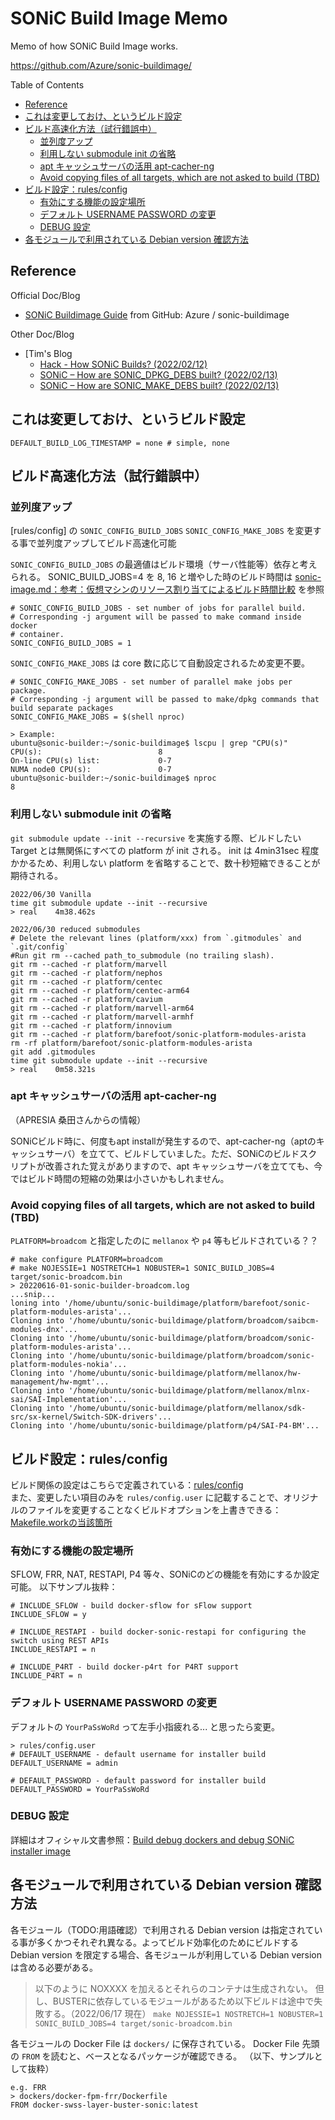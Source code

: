 # SONiC Build Image Memo

Memo of how SONiC Build Image works.

https://github.com/Azure/sonic-buildimage/

Table of Contents
- [Reference](#reference)
- [これは変更しておけ、というビルド設定](#これは変更しておけというビルド設定)
- [ビルド高速化方法（試行錯誤中）](#ビルド高速化方法試行錯誤中)
  - [並列度アップ](#並列度アップ)
  - [利用しない submodule init の省略](#利用しない-submodule-init-の省略)
  - [apt キャッシュサーバの活用 apt-cacher-ng](#apt-キャッシュサーバの活用-apt-cacher-ng)
  - [Avoid copying files of all targets, which are not asked to build (TBD)](#avoid-copying-files-of-all-targets-which-are-not-asked-to-build-tbd)
- [ビルド設定：rules/config](#ビルド設定rulesconfig)
  - [有効にする機能の設定場所](#有効にする機能の設定場所)
  - [デフォルト USERNAME PASSWORD の変更](#デフォルト-username-password-の変更)
  - [DEBUG 設定](#debug-設定)
- [各モジュールで利用されている Debian version 確認方法](#各モジュールで利用されている-debian-version-確認方法)


## Reference

Official Doc/Blog

- [SONiC Buildimage Guide](https://github.com/Azure/sonic-buildimage/blob/master/README.buildsystem.md) from GitHub: Azure / sonic-buildimage

Other Doc/Blog

- [Tim's Blog
  - [Hack - How SONiC Builds? (2022/02/12)](https://timmy00274672.wordpress.com/2020/02/12/hack-how-sonic-builds/)
  - [SONiC – How are SONIC_DPKG_DEBS built? (2022/02/13)](https://timmy00274672.wordpress.com/2020/02/13/sonic-how-are-sonic_dpkg_debs-built/)
  - [SONiC – How are SONIC_MAKE_DEBS built? (2022/02/13)](https://timmy00274672.wordpress.com/2020/02/13/sonic-how-are-sonic_make_debs-built/)


## これは変更しておけ、というビルド設定

```
DEFAULT_BUILD_LOG_TIMESTAMP = none # simple, none
```

## ビルド高速化方法（試行錯誤中）

### 並列度アップ

[rules/config] の `SONIC_CONFIG_BUILD_JOBS` `SONIC_CONFIG_MAKE_JOBS` を変更する事で並列度アップしてビルド高速化可能

`SONIC_CONFIG_BUILD_JOBS` の最適値はビルド環境（サーバ性能等）依存と考えられる。
SONIC_BUILD_JOBS=4 を 8, 16 と増やした時のビルド時間は [sonic-image.md：参考：仮想マシンのリソース割り当てによるビルド時間比較](sonic-image.md#cheat-sheet) を参照

```
# SONIC_CONFIG_BUILD_JOBS - set number of jobs for parallel build.
# Corresponding -j argument will be passed to make command inside docker
# container.
SONIC_CONFIG_BUILD_JOBS = 1
```

`SONIC_CONFIG_MAKE_JOBS` は core 数に応じて自動設定されるため変更不要。

```
# SONIC_CONFIG_MAKE_JOBS - set number of parallel make jobs per package.
# Corresponding -j argument will be passed to make/dpkg commands that build separate packages
SONIC_CONFIG_MAKE_JOBS = $(shell nproc)

> Example:
ubuntu@sonic-builder:~/sonic-buildimage$ lscpu | grep "CPU(s)"
CPU(s):                          8
On-line CPU(s) list:             0-7
NUMA node0 CPU(s):               0-7
ubuntu@sonic-builder:~/sonic-buildimage$ nproc
8
```

### 利用しない submodule init の省略

`git submodule update --init --recursive` を実施する際、ビルドしたい Target とは無関係にすべての platform が init される。
init は 4min31sec 程度かかるため、利用しない platform を省略することで、数十秒短縮できることが期待される。

```
2022/06/30 Vanilla
time git submodule update --init --recursive
> real    4m38.462s

2022/06/30 reduced submodules
# Delete the relevant lines (platform/xxx) from `.gitmodules` and `.git/config`
#Run git rm --cached path_to_submodule (no trailing slash).
git rm --cached -r platform/marvell
git rm --cached -r platform/nephos
git rm --cached -r platform/centec
git rm --cached -r platform/centec-arm64
git rm --cached -r platform/cavium
git rm --cached -r platform/marvell-arm64
git rm --cached -r platform/marvell-armhf
git rm --cached -r platform/innovium
git rm --cached -r platform/barefoot/sonic-platform-modules-arista
rm -rf platform/barefoot/sonic-platform-modules-arista
git add .gitmodules
time git submodule update --init --recursive
> real    0m58.321s
```

### apt キャッシュサーバの活用 apt-cacher-ng

（APRESIA 桑田さんからの情報）

SONiCビルド時に、何度もapt installが発生するので、apt-cacher-ng（aptのキャッシュサーバ）を立てて、ビルドしていました。ただ、SONiCのビルドスクリプトが改善された覚えがありますので、apt キャッシュサーバを立てても、今ではビルド時間の短縮の効果は小さいかもしれません。

### Avoid copying files of all targets, which are not asked to build (TBD)

`PLATFORM=broadcom` と指定したのに `mellanox` や `p4` 等もビルドされている？？

```
# make configure PLATFORM=broadcom
# make NOJESSIE=1 NOSTRETCH=1 NOBUSTER=1 SONIC_BUILD_JOBS=4 target/sonic-broadcom.bin
> 20220616-01-sonic-builder-broadcom.log
...snip...
loning into '/home/ubuntu/sonic-buildimage/platform/barefoot/sonic-platform-modules-arista'...
Cloning into '/home/ubuntu/sonic-buildimage/platform/broadcom/saibcm-modules-dnx'...
Cloning into '/home/ubuntu/sonic-buildimage/platform/broadcom/sonic-platform-modules-arista'...
Cloning into '/home/ubuntu/sonic-buildimage/platform/broadcom/sonic-platform-modules-nokia'...
Cloning into '/home/ubuntu/sonic-buildimage/platform/mellanox/hw-management/hw-mgmt'...
Cloning into '/home/ubuntu/sonic-buildimage/platform/mellanox/mlnx-sai/SAI-Implementation'...
Cloning into '/home/ubuntu/sonic-buildimage/platform/mellanox/sdk-src/sx-kernel/Switch-SDK-drivers'...
Cloning into '/home/ubuntu/sonic-buildimage/platform/p4/SAI-P4-BM'...
```

## ビルド設定：rules/config

ビルド関係の設定はこちらで定義されている：[rules/config](https://github.com/Azure/sonic-buildimage/blob/master/rules/config) <br />
また、変更したい項目のみを `rules/config.user` に記載することで、オリジナルのファイルを変更することなくビルドオプションを上書きできる：[Makefile.workの当該箇所](https://github.com/sonic-net/sonic-buildimage/blob/946bc3b969d1960261f806b16db6d2f3d6c4ecee/Makefile.work#L124-L130)

### 有効にする機能の設定場所

SFLOW, FRR, NAT, RESTAPI, P4 等々、SONiCのどの機能を有効にするか設定可能。
以下サンプル抜粋：

```
# INCLUDE_SFLOW - build docker-sflow for sFlow support
INCLUDE_SFLOW = y

# INCLUDE_RESTAPI - build docker-sonic-restapi for configuring the switch using REST APIs
INCLUDE_RESTAPI = n

# INCLUDE_P4RT - build docker-p4rt for P4RT support
INCLUDE_P4RT = n
```

### デフォルト USERNAME PASSWORD の変更

デフォルトの `YourPaSsWoRd` って左手小指疲れる... と思ったら変更。

```
> rules/config.user
# DEFAULT_USERNAME - default username for installer build
DEFAULT_USERNAME = admin

# DEFAULT_PASSWORD - default password for installer build
DEFAULT_PASSWORD = YourPaSsWoRd
```

### DEBUG 設定

詳細はオフィシャル文書参照：[Build debug dockers and debug SONiC installer image](https://github.com/Azure/sonic-buildimage/blob/master/README.buildsystem.md#build-debug-dockers-and-debug-sonic-installer-image)


## 各モジュールで利用されている Debian version 確認方法

各モジュール（TODO:用語確認）で利用される Debian version は指定されている事が多くかつそれぞれ異なる。よってビルド効率化のためにビルドする Debian version を限定する場合、各モジュールが利用している Debian version は含める必要がある。

> 以下のように NOXXXX を加えるとそれらのコンテナは生成されない。
> 但し、BUSTERに依存しているモジュールがあるため以下ビルドは途中で失敗する。（2022/06/17 現在）
> `make NOJESSIE=1 NOSTRETCH=1 NOBUSTER=1 SONIC_BUILD_JOBS=4 target/sonic-broadcom.bin`

各モジュールの Docker File は `dockers/` に保存されている。
Docker File 先頭の `FROM` を読むと、ベースとなるパッケージが確認できる。
（以下、サンプルとして抜粋）

```
e.g. FRR
> dockers/docker-fpm-frr/Dockerfile
FROM docker-swss-layer-buster-sonic:latest
```

